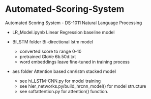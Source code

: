 # Automated-Scoring-System
Automated Scoring System - DS-1011 Natural Language Processing

* LR_Model.ipynb 
Linear Regression baseline model

* BiLSTM folder 
Bi-directional lstm model
  * converted score to range 0-10
  * pretrained GloVe 6b.50d.txt
  * word embeddings leave fine-tuned in training process

* aes folder
Attention based cnn/lstm stacked model
  * see hi_LSTM-CNN.py for model training
  * see hier_networks.py/build_hrcnn_model() for model structure
  * see softattention.py for attention() function.
